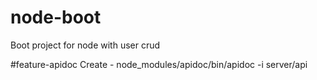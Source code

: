 # node-boot
Boot project for node with user crud 

#feature-apidoc
Create - node_modules/apidoc/bin/apidoc -i server/api 